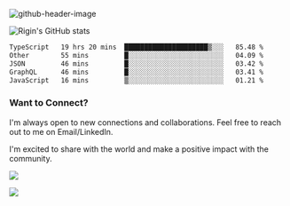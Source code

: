 
![github-header-image](https://github.com/riginoommen/riginoommen/assets/3840244/889cae65-df55-4cda-86cc-bf21bf1f2e96)

![Rigin's GitHub stats](https://github-readme-stats.vercel.app/api?username=riginoommen\&show_icons=true\&show=reviews,discussions_started,discussions_answered,prs_merged,prs_merged_percentage)


<!--START_SECTION:waka-->

```txt
TypeScript   19 hrs 20 mins  █████████████████████▒░░░   85.48 %
Other        55 mins         █░░░░░░░░░░░░░░░░░░░░░░░░   04.09 %
JSON         46 mins         █░░░░░░░░░░░░░░░░░░░░░░░░   03.42 %
GraphQL      46 mins         █░░░░░░░░░░░░░░░░░░░░░░░░   03.41 %
JavaScript   16 mins         ▒░░░░░░░░░░░░░░░░░░░░░░░░   01.21 %
```

<!--END_SECTION:waka-->

### Want to Connect?

I'm always open to new connections and collaborations. Feel free to reach out to me on Email/LinkedIn.

I'm excited to share with the world and make a positive impact with the community.

![](https://komarev.com/ghpvc/?username=riginoommen)

![](https://hit.yhype.me/github/profile?user_id=3840244)

